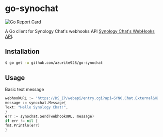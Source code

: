 # go-synochat

[![Go Report Card](https://goreportcard.com/badge/github.com/azurite928/go-synochat)](https://goreportcard.com/report/github.com/azurite928/go-synochat)

A Go client for Synology Chat's webhooks
API [Synology Chat's WebHooks API](https://kb.synology.com/en-global/DSM/help/Chat/chat_integration).

## Installation

```sh
$ go get -u github.com/azurite928/go-synochat
```

## Usage

Basic text message

```go
webhookURL := "https://DS_IP/webapi/entry.cgi?api=SYNO.Chat.External&XXXXX"
message := synochat.Message{
Text: "Hello Synology Chat!",
}
err := synochat.Send(webhookURL, message)
if err != nil {
fmt.Println(err)
}
```